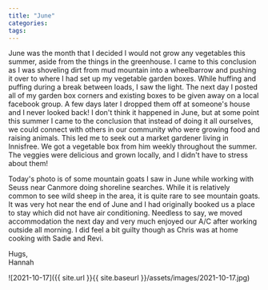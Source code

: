 ```yaml
---
title: "June"
categories:
tags:
---
```


June was the month that I decided I would not grow any vegetables this summer, aside from the things in the greenhouse. I came to this conclusion as I was shoveling dirt from mud mountain into a wheelbarrow and pushing it over to where I had set up my vegetable garden boxes. While huffing and puffing during a break between loads, I saw the light. The next day I posted all of my garden box corners and existing boxes to be given away on a local facebook group. A few days later I dropped them off at someone's house and I never looked back! I don't think it happened in June, but at some point this summer I came to the conclusion that instead of doing it all ourselves, we could connect with others in our community who were growing food and raising animals. This led me to seek out a market gardener living in Innisfree. We got a vegetable box from him weekly throughout the summer. The veggies were delicious and grown locally, and I didn't have to stress about them! 

Today's photo is of some mountain goats I saw in June while working with Seuss near Canmore doing shoreline searches. While it is relatively common to see wild sheep in the area, it is quite rare to see mountain goats. It was very hot near the end of June and I had originally booked us a place to stay which did not have air conditioning. Needless to say, we moved accommodation the next day and very much enjoyed our A/C after working outside all morning. I did feel a bit guilty though as Chris was at home cooking with Sadie and Revi.

Hugs,<br />
Hannah

![2021-10-17]({{ site.url }}{{ site.baseurl }}/assets/images/2021-10-17.jpg)

